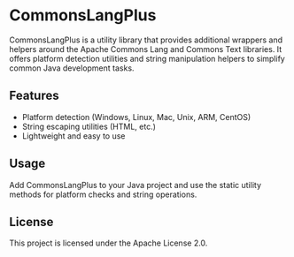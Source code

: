 # CommonsLangPlus

CommonsLangPlus is a utility library that provides additional wrappers and helpers around the Apache Commons Lang and Commons Text libraries. It offers platform detection utilities and string manipulation helpers to simplify common Java development tasks.

## Features
- Platform detection (Windows, Linux, Mac, Unix, ARM, CentOS)
- String escaping utilities (HTML, etc.)
- Lightweight and easy to use

## Usage
Add CommonsLangPlus to your Java project and use the static utility methods for platform checks and string operations.

## License
This project is licensed under the Apache License 2.0.

